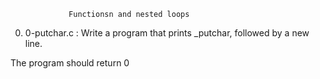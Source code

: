
                 Functionsn and nested loops

0. 0-putchar.c : Write a program that prints _putchar, followed by a new line.



The program should return 0



